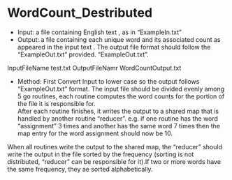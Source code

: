 # WordCount_Destributed

- Input: a file containing English text , as in “ExampleIn.txt”
- Output: a  file  containing  each  unique  word  and  its  associated  count  as  appeared  in  the  input  text . The  output  file format should follow the “ExampleOut.txt” provided. “ExampleOut.txt”.

InputFileName test.txt
OutputFileNamr WordCountOutput.txt

- Method: First Convert Input to lower case so the output follows “ExampleOut.txt” format.
The input file should be divided evenly among 5 go routines, each routine computes the word counts for the portion of  the  file  it  is  responsible  for.  
After  each  routine finishes,  it  writes  the  output  to  a  shared  map  that  is  handled  by another routine “reducer”. e.g. if one routine has the word “assignment” 3 times and another has the same word 7 times then the map entry for the word assignment should now be 10.

When all routines write the output to the shared map, the “reducer” should write the output in the file sorted by the frequency (sorting is not distributed, “reducer” can be responsible for it).If two or more words have the same frequency, they ae sorted alphabetically.
